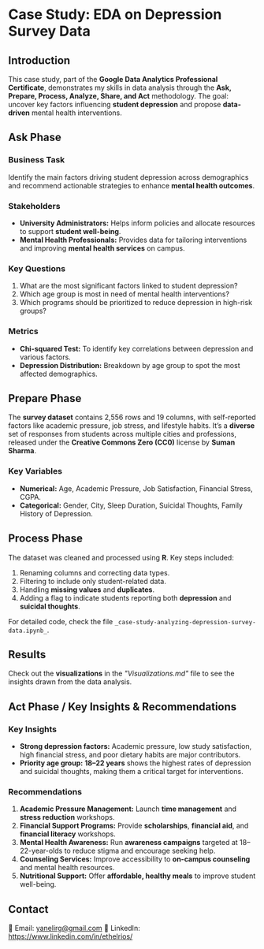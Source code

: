 # **Case Study: EDA on Depression Survey Data**  

## **Introduction**  
This case study, part of the **Google Data Analytics Professional Certificate**, demonstrates my skills in data analysis through the **Ask, Prepare, Process, Analyze, Share, and Act** methodology. The goal: uncover key factors influencing **student depression** and propose **data-driven** mental health interventions.

## **Ask Phase**  

### **Business Task**  
Identify the main factors driving student depression across demographics and recommend actionable strategies to enhance **mental health outcomes**.

### **Stakeholders**  
- **University Administrators:** Helps inform policies and allocate resources to support **student well-being**.
- **Mental Health Professionals:** Provides data for tailoring interventions and improving **mental health services** on campus.

### **Key Questions**  
1. What are the most significant factors linked to student depression?
2. Which age group is most in need of mental health interventions?
3. Which programs should be prioritized to reduce depression in high-risk groups?

### **Metrics**  
- **Chi-squared Test:** To identify key correlations between depression and various factors.
- **Depression Distribution:** Breakdown by age group to spot the most affected demographics.

## **Prepare Phase**  

The **survey dataset** contains 2,556 rows and 19 columns, with self-reported factors like academic pressure, job stress, and lifestyle habits. It’s a **diverse** set of responses from students across multiple cities and professions, released under the **Creative Commons Zero (CC0)** license by **Suman Sharma**.

### **Key Variables**  
- **Numerical:** Age, Academic Pressure, Job Satisfaction, Financial Stress, CGPA.
- **Categorical:** Gender, City, Sleep Duration, Suicidal Thoughts, Family History of Depression.

## **Process Phase**  
The dataset was cleaned and processed using **R**. Key steps included:
1. Renaming columns and correcting data types.
2. Filtering to include only student-related data.
3. Handling **missing values** and **duplicates**.
4. Adding a flag to indicate students reporting both **depression** and **suicidal thoughts**.

For detailed code, check the file `_case-study-analyzing-depression-survey-data.ipynb_`.

## **Results**  
Check out the **visualizations** in the _"Visualizations.md"_ file to see the insights drawn from the data analysis.

## **Act Phase / Key Insights & Recommendations**  

### **Key Insights**  
- **Strong depression factors:** Academic pressure, low study satisfaction, high financial stress, and poor dietary habits are major contributors.
- **Priority age group:** **18–22 years** shows the highest rates of depression and suicidal thoughts, making them a critical target for interventions.

### **Recommendations**  
1. **Academic Pressure Management:** Launch **time management** and **stress reduction** workshops.
2. **Financial Support Programs:** Provide **scholarships**, **financial aid**, and **financial literacy** workshops.
3. **Mental Health Awareness:** Run **awareness campaigns** targeted at 18–22-year-olds to reduce stigma and encourage seeking help.
4. **Counseling Services:** Improve accessibility to **on-campus counseling** and mental health resources.
5. **Nutritional Support:** Offer **affordable, healthy meals** to improve student well-being.


## Contact  

📧 Email: yanelirg@gmail.com
🔗 LinkedIn: https://www.linkedin.com/in/ethelrios/
